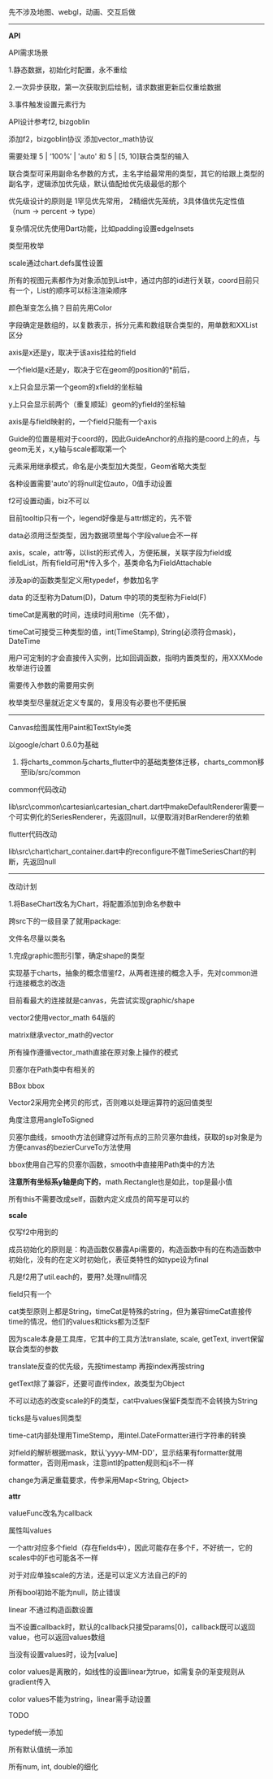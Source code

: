 先不涉及地图、webgl，动画、交互后做

---

**API**

API需求场景

1.静态数据，初始化时配置，永不重绘

2.一次异步获取，第一次获取到后绘制，请求数据更新后仅重绘数据

3.事件触发设置元素行为



API设计参考f2, bizgoblin

添加f2，bizgoblin协议 添加vector_math协议







需要处理 5 | ‘100%’ | 'auto' 和 5 | [5, 10]联合类型的输入

联合类型可采用副命名参数的方式，主名字给最常用的类型，其它的给跟上类型的副名字，逻辑添加优先级，默认值配给优先级最低的那个

优先级设计的原则是 1罕见优先常用， 2精细优先笼统，3具体值优先定性值（num -> percent -> type）

复杂情况优先使用Dart功能，比如padding设置edgeInsets

类型用枚举



scale通过chart.defs属性设置



所有的视图元素都作为对象添加到List中，通过内部的id进行关联，coord目前只有一个，List的顺序可以标注渲染顺序



颜色渐变怎么搞？目前先用Color

字段确定是数组的，以复数表示，拆分元素和数组联合类型的，用单数和XXList区分



axis是x还是y，取决于该axis挂给的field

一个field是x还是y，取决于它在geom的position的\*前后，

x上只会显示第一个geom的xfield的坐标轴

y上只会显示前两个（重复顺延）geom的yfield的坐标轴

axis是与field映射的，一个field只能有一个axis



Guide的位置是相对于coord的，因此GuideAnchor的点指的是coord上的点，与geom无关，x,y轴与scale都取第一个



元素采用继承模式，命名是小类型加大类型，Geom省略大类型



各种设置需要'auto'的将null定位auto，0值手动设置



f2可设置动画，biz不可以



目前tooltip只有一个，legend好像是与attr绑定的，先不管



data必须用泛型类型，因为数据项里每个字段value会不一样



axis，scale，attr等，以list的形式传入，方便拓展，关联字段为field或fieldList，所有field可用\*传入多个，基类命名为FieldAttachable

涉及api的函数类型定义用typedef，参数加名字



data 的泛型称为Datum(D)，Datum 中的项的类型称为Field(F)



timeCat是离散的时间，连续时间用time（先不做），

timeCat可接受三种类型的值，int(TimeStamp), String(必须符合mask)，DateTime



用户可定制的才会直接传入实例，比如回调函数，指明内置类型的，用XXXMode枚举进行设置

需要传入参数的需要用实例



枚举类型尽量就近定义专属的，复用没有必要也不便拓展

---

Canvas绘图属性用Paint和TextStyle类



以google/chart 0.6.0为基础

1. 将charts_common与charts_flutter中的基础类整体迁移，charts_common移至lib/src/common

common代码改动

lib\src\common\cartesian\cartesian_chart.dart中makeDefaultRenderer需要一个可实例化的SeriesRenderer，先返回null，以便取消对BarRenderer的依赖

flutter代码改动

lib\src\chart\chart_container.dart中的reconfigure不做TimeSeriesChart的判断，先返回null



---

改动计划

1.将BaseChart改名为Chart，将配置添加到命名参数中



跨src下的一级目录了就用package:

文件名尽量以类名



1.完成graphic图形引擎，确定shape的类型

实现基于charts，抽象的概念借鉴f2，从两者连接的概念入手，先对common进行连接概念的改造

目前看最大的连接就是canvas，先尝试实现graphic/shape



vector2使用vector_math 64版的

matrix继承vector_math的vector

所有操作遵循vector_math直接在原对象上操作的模式



贝塞尔在Path类中有相关的

BBox bbox

Vector2采用完全拷贝的形式，否则难以处理运算符的返回值类型

角度注意用angleToSigned



贝塞尔曲线，smooth方法创建穿过所有点的三阶贝塞尔曲线，获取的sp对象是为方便canvas的bezierCurveTo方法使用

bbox使用自己写的贝塞尔函数，smooth中直接用Path类中的方法



**注意所有坐标系y轴是向下的**，math.Rectangle也是如此，top是最小值



所有this不需要改成self，函数内定义成员的简写是可以的



**scale**

仅写f2中用到的

成员初始化的原则是：构造函数仅暴露Api需要的，构造函数中有的在构造函数中初始化，没有的在定义时初始化，表征类特性的如type设为final

凡是f2用了util.each的，要用?.处理null情况

field只有一个

cat类型原则上都是String，timeCat是特殊的string，但为兼容timeCat直接传time的情况，他们的values和ticks都为泛型F

因为scale本身是工具库，它其中的工具方法translate, scale, getText, invert保留联合类型的参数

translate反查的优先级，先按timestamp 再按index再按string

getText除了兼容F，还要可直传index，故类型为Object

不可以动态的改变scale的F的类型，cat中values保留F类型而不会转换为String

ticks是与values同类型

time-cat内部处理用TimeStemp，用intel.DateFormatter进行字符串的转换

对field的解析根据mask，默认'yyyy-MM-DD'，显示结果有formatter就用formatter，否则用mask，注意intl的patten规则和js不一样

change为满足重载要求，传参采用Map<String, Object>



**attr**

valueFunc改名为callback

属性叫values

一个attr对应多个field（存在fields中），因此可能存在多个F，不好统一，它的scales中的F也可能各不一样

对于对应单独scale的方法，还是可以定义方法自己的F的

所有bool初始不能为null，防止错误

linear 不通过构造函数设置

当不设置callback时，默认的callback只接受params[0]，callback既可以返回value，也可以返回values数组

当没有设置values时，设为[value]

color values是离散的，如线性的设置linear为true，如需复杂的渐变规则从gradient传入

color values不能为string，linear需手动设置



TODO

typedef统一添加

所有默认值统一添加

所有num, int, double的细化

